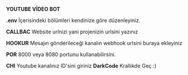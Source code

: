 

**YOUTUBE VİDEO BOT**

**.env** İçerisindeki bölümleri kendinize göre düzenleyiniz.

**CALLBAC**  Website urlnizi yani projenizin urlsini yazınız

**HOOKUR**  Mesajın gönderileceği kanalın webhook urlsini buraya ekleyiniz

**POR**  8000 veya 8080 portunu kullanabilirsini.

**CHI**  Youtube kanalınız ID'sini giriniz
**DarkCode** Krallıkde Geç :)